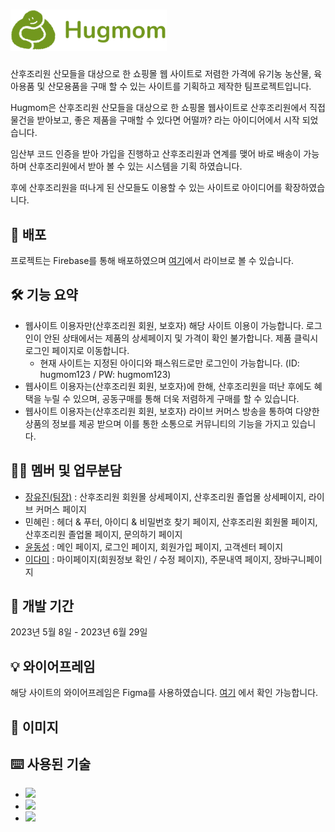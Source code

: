 # <img width="250" src="img/hugmom_logo_type_1.png" />
산후조리원 산모들을 대상으로 한 쇼핑몰 웹 사이트로 저렴한 가격에 유기농 농산물, 육아용품 및 산모용품을 구매 할 수 있는 사이트를 기획하고 제작한 팀프로젝트입니다. 

Hugmom은 산후조리원 산모들을 대상으로 한 쇼핑몰 웹사이트로 산후조리원에서 직접 물건을 받아보고, 좋은 제품을 구매할 수 있다면 어떨까? 라는 아이디어에서 시작 되었습니다. 

임산부 코드 인증을 받아 가입을 진행하고 산후조리원과 연계를 맺어 바로 배송이 가능하며 산후조리원에서 받아 볼 수 있는 시스템을 기획 하였습니다.

후에 산후조리원을 떠나게 된 산모들도 이용할 수 있는 사이트로 아이디어를 확장하였습니다.

## 🔗 배포 
프로젝트는 Firebase를 통해 배포하였으며 [여기](https://hugmom-b6187.web.app/html/01-intro_logout.html)에서 라이브로 볼 수 있습니다.

## 🛠 기능 요약
- 웹사이트 이용자만(산후조리원 회원, 보호자) 해당 사이트 이용이 가능합니다. 로그인이 안된 상태에서는 제품의 상세페이지 및 가격이 확인 불가합니다. 제품 클릭시 로그인 페이지로 이동합니다.
  - 현재 사이트는 지정된 아이디와 패스워드로만 로그인이 가능합니다. (ID: hugmom123 / PW: hugmom123)
- 웹사이트 이용자는(산후조리원 회원, 보호자)에 한해, 산후조리원을 떠난 후에도 혜택을 누릴 수 있으며, 공동구매를 통해 더욱 저렴하게 구매를 할 수 있습니다.
- 웹사이트 이용자는(산후조리원 회원, 보호자) 라이브 커머스 방송을 통하여 다양한 상품의 정보를 제공 받으며 이를 통한 소통으로 커뮤니티의 기능을 가지고 있습니다.

## 👩‍💻 멤버 및 업무분담
- [장유진(팀장)](https://github.com/y007in) : 산후조리원 회원몰 상세페이지, 산후조리원 졸업몰 상세페이지, 라이브 커머스 페이지
- 민혜린 : 헤더 & 푸터, 아이디 & 비밀번호 찾기 페이지, 산후조리원 회원몰 페이지, 산후조리원 졸업몰 페이지, 문의하기 페이지
- [윤동성]() : 메인 페이지, 로그인 페이지, 회원가입 페이지, 고객센터 페이지
- [이다미](https://github.com/Dami-LEE00) : 마이페이지(회원정보 확인 / 수정 페이지), 주문내역 페이지, 장바구니페이지

## 📅 개발 기간
2023년 5월 8일 - 2023년 6월 29일

## 💡 와이어프레임
해당 사이트의 와이어프레임은 Figma를 사용하였습니다.
[여기](https://www.figma.com/file/MlFIWC7zZybEYX1PbLOyME/GMA-%EB%8C%80%EB%8B%A8%ED%95%98%EC%A1%B0-%ED%8C%80-%ED%94%84%EB%A1%9C%EC%A0%9D%ED%8A%B8?type=design&node-id=1303%3A901&mode=design&t=LplB2XENrTxB7Sgi-1) 에서 확인 가능합니다.


## 📁 이미지

## ⌨️ 사용된 기술
<ul>
  <li>
    <img src="https://img.shields.io/badge/Html5-E34F26?style=flat-square&logo=html5&logoColor=white"/>  
  </li>
  <li>
    <img src="https://img.shields.io/badge/CSS3-1572B6?style=flat-square&logo=css3&logoColor=white"/>    
  </li>
  <li>
    <img src="https://img.shields.io/badge/Javascript-F7DF1E?style=flat-square&logo=javascript&logoColor=white"/>    
  </li>
</ul>
